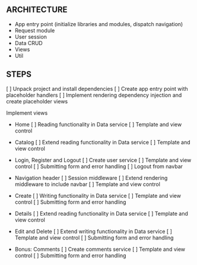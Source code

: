 ## ARCHITECTURE
- App entry point (initialize libraries and modules, dispatch navigation)
- Request module
- User session
- Data CRUD
- Views
- Util


## STEPS
[ ] Unpack project and install dependencies
[ ] Create app entry point with placeholder handlers
[ ] Implement rendering dependency injection and create placeholder views

Implement views
- Home
[ ] Reading functionality in Data service
[ ] Template and view control

- Catalog
[ ] Extend reading functionality in Data service
[ ] Template and view control

- Login, Register and Logout
[ ] Create user service
[ ] Template and view control
[ ] Submitting form and error handling
[ ] Logout from navbar

- Navigation header
[ ] Session middleware
[ ] Extend rendering middleware to include navbar
[ ] Template and view control

- Create
[ ] Writing functionality in Data service
[ ] Template and view control
[ ] Submitting form and error handling

- Details
[ ] Extend reading functionality in Data service
[ ] Template and view control

- Edit and Delete
[ ] Extend writing functionality in Data service
[ ] Template and view control
[ ] Submitting form and error handling

- Bonus: Comments
[ ] Create comments service
[ ] Template and view control
[ ] Submitting form and error handling